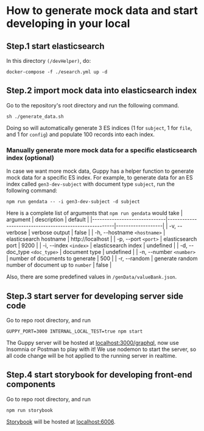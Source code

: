 # How to generate mock data and start developing in your local 

## Step.1 start elasticsearch
In this directory `(/devHelper)`, do:
```
docker-compose -f ./esearch.yml up -d
```

## Step.2 import mock data into elasticsearch index
Go to the repository's root directory and run the following command.

```
sh ./generate_data.sh
```

Doing so will automatically generate 3 ES indices (1 for `subject`, 1 for `file`, and 1 for `config`) and populate 100 records into each index.

### Manually generate more mock data for a specific elasticsearch index (optional)
In case we want more mock data, Guppy has a helper function to generate mock data for a specific ES index. For example, to generate data for an ES index called `gen3-dev-subject` with document type `subject`, run the following command:
```
npm run gendata -- -i gen3-dev-subject -d subject
```

Here is a complete list of arguments that `npm run gendata` would take
| argument                     | description                                            | default           |
|------------------------------|--------------------------------------------------------|-------------------|
| -v, --verbose                | verbose output                                         | false             |
| -h, --hostname `<hostname>`  | elasticsearch hostname                                 | http://localhost  |
| -p, --port `<port>`          | elasticsearch port                                     | 9200              |
| -i, --index `<index>`        | elasticsearch index                                    | undefined         |
| -d, --doc_type `<doc_type>`  | document type                                          | undefined         |
| -n, --number `<number>`      | number of documents to generate                        | 500               |
| -r, --random                 | generate random number of document up to `number`      | false             |

Also, there are some predefined values in `/genData/valueBank.json`.

## Step.3 start server for developing server side code
Go to repo root directory, and run

```
GUPPY_PORT=3000 INTERNAL_LOCAL_TEST=true npm start
```

The Guppy server will be hosted at [localhost:3000/graphql](http://localhost:3000/graphql), now use Insomnia or Postman to play with it! 
We use nodemon to start the server, so all code change will be hot applied to the running server in realtime. 

## Step.4 start storybook for developing front-end components
Go to repo root directory, and run

```
npm run storybook
```

[Storybook](https://storybook.js.org/) will be hosted at [localhost:6006](http://localhost:6006). 

